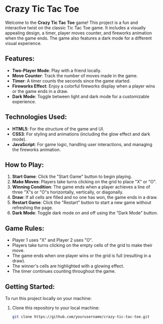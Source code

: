 # Crazy Tic Tac Toe

Welcome to the **Crazy Tic Tac Toe** game! This project is a fun and interactive twist on the classic Tic Tac Toe game. It includes a visually appealing design, a timer, player moves counter, and fireworks animation when the game ends. The game also features a dark mode for a different visual experience.

## Features:
- **Two-Player Mode**: Play with a friend locally.
- **Move Counter**: Track the number of moves made in the game.
- **Timer**: A timer counts the seconds since the game started.
- **Fireworks Effect**: Enjoy a colorful fireworks display when a player wins or the game ends in a draw.
- **Dark Mode**: Toggle between light and dark mode for a customizable experience.

## Technologies Used:
- **HTML5**: For the structure of the game and UI.
- **CSS3**: For styling and animations (including the glow effect and dark mode).
- **JavaScript**: For game logic, handling user interactions, and managing the fireworks animation.

## How to Play:
1. **Start Game**: Click the "Start Game" button to begin playing.
2. **Make Moves**: Players take turns clicking on the grid to place "X" or "O".
3. **Winning Condition**: The game ends when a player achieves a line of three "X"s or "O"s horizontally, vertically, or diagonally.
4. **Draw**: If all cells are filled and no one has won, the game ends in a draw.
5. **Restart Game**: Click the "Restart" button to start a new game without refreshing the page.
6. **Dark Mode**: Toggle dark mode on and off using the "Dark Mode" button.

## Game Rules:
- Player 1 uses "X" and Player 2 uses "O".
- Players take turns clicking on the empty cells of the grid to make their move.
- The game ends when one player wins or the grid is full (resulting in a draw).
- The winner's cells are highlighted with a glowing effect.
- The timer continues counting throughout the game.

## Getting Started:
To run this project locally on your machine:
1. Clone this repository to your local machine:
   ```bash
   git clone https://github.com/yourusername/crazy-tic-tac-toe.git
